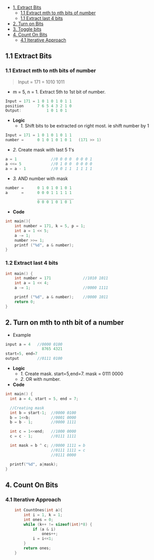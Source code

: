 - [1. Extract Bits](#extract)
  - [1.1 Extract mth to nth bits of number](#exmton)
  - [1.1 Extract last 4 bits](#last4)
- [2. Turn on Bits](#turnon)
- [3. Toggle bits](Toggle_Switch_Bits_XOR.md)
- [4. Count On Bits](#count)
  - [4.1 Iterative Approach](#iterative)


<a name=extract></a>
## 1.1 Extract Bits
<a name=exmton></a>
### 1.1 Extract mth to nth bits of number
> Input = 171 = 1010 1011
- m = 5, n = 1. Extract 5th to 1st bit of number.
```c
Input = 171 = 1 0 1 0 1 0 1 1
position      7 6 5 4 3 2 1 0
Output:           1 0 1 0 1
```
- **Logic**
  - _1._ Shift bits to be extracted on right most. ie shift number by 1
```c
Input = 171 = 1 0 1 0 1 0 1 1
number =      0 1 0 1 0 1 0 1   (171 >> 1) 
```
- _2._ Create mask with last 5 1's
```c
a = 1               //0 0 0 0  0 0 0 1
a <<= 5             //0 1 0 0  0 0 0 0
a = a - 1           //0 0 1 1  1 1 1 1
```
- _3._ AND number with mask
```c
number =      0 1 0 1 0 1 0 1 
a      =      0 0 0 1 1 1 1 1
              ________________
              0 0 0 1 0 1 0 1
```
- **Code**
```c
int main(){
    int number = 171, k = 5, p = 1;
    int a = 1 << 5;
    a -= 1;
    number >>= 1;
    printf ("%d", a & number);
}    
```
<a name=last4></a>
### 1.2 Extract last 4 bits
```c
int main() {
    int number = 171              //1010 1011
    int a = 1 << 4;
    a -= 1;                       //0000 1111

    printf ("%d", a & number);    //0000 1011
    return 0;
}
```

<a name=turonon></a>
## 2. Turn on mth to nth bit of a number
- Example
```c
input a = 4   //0000 0100
                8765 4321
start=5, end=7
output        //0111 0100
```
- **Logic**
  - _1._ Create mask. start=5,end=7. mask = 0111 0000
  - _2._ OR with number.
- **Code**
```c
int main() {
  int a = 4, start = 5, end = 7;

  //Creating mask
  int b = start-1;  //0000 0100
  b = 1<<b;         //0001 0000
  b = b - 1;        //0000 1111

  int c = 1<<end;   //1000 0000
  c = c - 1;        //0111 1111

  int mask = b ^ c; //0000 1111 = b
                    //0111 1111 = c
                    //0111 0000

  printf("%d", a|mask);
}
```

<a name=count></a>
## 4. Count On Bits
<a name=iterative></a>
### 4.1 Iterative Approach
```c
    int CountOnes(int a){
        int i = 1, k = 1;
        int ones = 0;
        while (k++ != sizeof(int)*8) {
            if (a & i)
                ones++;
            i = i<<1;
        }
        return ones;
    }
```

